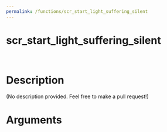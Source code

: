 ```yaml
---
permalink: /functions/scr_start_light_suffering_silent
---
```

# scr_start_light_suffering_silent  
&nbsp;  
# Description  
(No description provided. Feel free to make a pull request!) 
&nbsp;  
# Arguments


